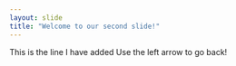 ```yaml
---
layout: slide
title: "Welcome to our second slide!"
---
```

This is the line I have added
Use the left arrow to go back!
